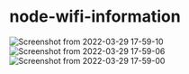 # node-wifi-information

![Screenshot from 2022-03-29 17-59-10](https://user-images.githubusercontent.com/49555360/160613281-aecf7ee5-a507-476c-9d8e-bd2f2b586e1e.png)
<br>
![Screenshot from 2022-03-29 17-59-06](https://user-images.githubusercontent.com/49555360/160613300-598f5d5c-0a48-49cf-b1c8-2644b5b54807.png)
<br>
![Screenshot from 2022-03-29 17-59-00](https://user-images.githubusercontent.com/49555360/160613305-b63dc19c-a522-4a1d-97ff-eb56ed273219.png)
